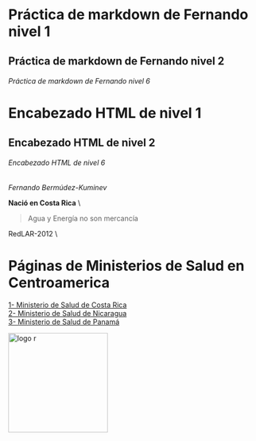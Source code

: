 # Práctica de markdown de Fernando nivel 1
## Práctica de markdown de Fernando nivel 2
###### Práctica de markdown de Fernando nivel 6

<h1>Encabezado HTML de nivel 1</h1>
<h2>Encabezado HTML de nivel 2</h2>
<h6>Encabezado HTML de nivel 6</h6>


*Fernando Bermúdez-Kuminev*

**Nació en Costa Rica**
\
> Agua y Energía no son mercancía

RedLAR-2012
\
# Páginas de Ministerios de Salud en Centroamerica
[1- Ministerio de Salud de Costa Rica](https://www.ministeriodesalud.go.cr/)  
[2- Ministerio de Salud de Nicaragua](https://www.minsa.gob.ni/index.php?option=com_content&view=article&id=1002&Itemid=163)  
[3- Ministerio de Salud de Panamá](http://www.minsa.gob.pa/)  


<img src="https://www.r-project.org/logo/Rlogo.png" alt="logo r" width="200" height="200">




